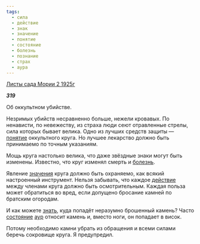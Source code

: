 ```yaml
---
tags:
  - сила
  - действие
  - знак
  - значение
  - понятие
  - состояние
  - болезнь
  - познание
  - страх
  - аура
---
```

[Листы сада Мории 2 1925г](https://127.0.0.1:4002/agni/1925)

___319___

Об оккультном убийстве.   

Незримых убийств несравненно больше, нежели кровавых. По ненависти, по невежеству, из страха люди сеют отравленные стрелы, сила которых бывает велика. Одно из лучших средств защиты — [понятие](../../../tags/#понятие) оккультного круга. Но лучшее лекарство должно быть принимаемо по точным указаниям.   

Мощь круга настолько велика, что даже звёздные знаки могут быть изменены. Известно, что круг изменял смерть и [болезнь](../../../tags/#болезнь).   

Явление [значения](../../../tags/#значение) круга должно быть охраняемо, как всякий настроенный инструмент. Нельзя забывать, что каждое [действие](../../../tags/#действие) между членами круга должно быть осмотрительным. Каждая польза может обратиться во вред, если допущено бросание камней по братским огородам.   

И как можете [знать](../../../tags/#познание), куда попадёт неразумно брошенный камень? Часто [состояние](../../../tags/#состояние) [аур](../../../tags/#аура) относит камень и, вместо ноги, он попадает в висок.   

Потому необходимо камни убрать из обращения и всеми силами беречь сокровище круга. Я предупредил.   

